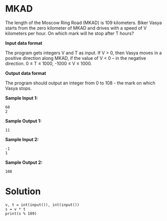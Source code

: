 # MKAD

The length of the Moscow Ring Road (MKAD) is 109 kilometers. Biker Vasya starts from the zero kilometer of MKAD and drives with a speed of V kilometers per hour. On which mark will he stop after T hours?

**Input data format**

The program gets integers V and T as input. If V > 0, then Vasya moves in a positive direction along MKAD, if the value of V < 0 – in the negative direction. 0 ≤ T ≤ 1000, -1000 ≤ V ≤ 1000.

**Output data format**

The program should output an integer from 0 to 108 - the mark on which Vasya stops.

**Sample Input 1:**
```
60
2
```
**Sample Output 1:**
```
11
```
**Sample Input 2:**
```
-1
1
```
**Sample Output 2:**
```
108
```
# Solution
```
v, t = int(input()), int(input())
s = v * t
print(s % 109)
```